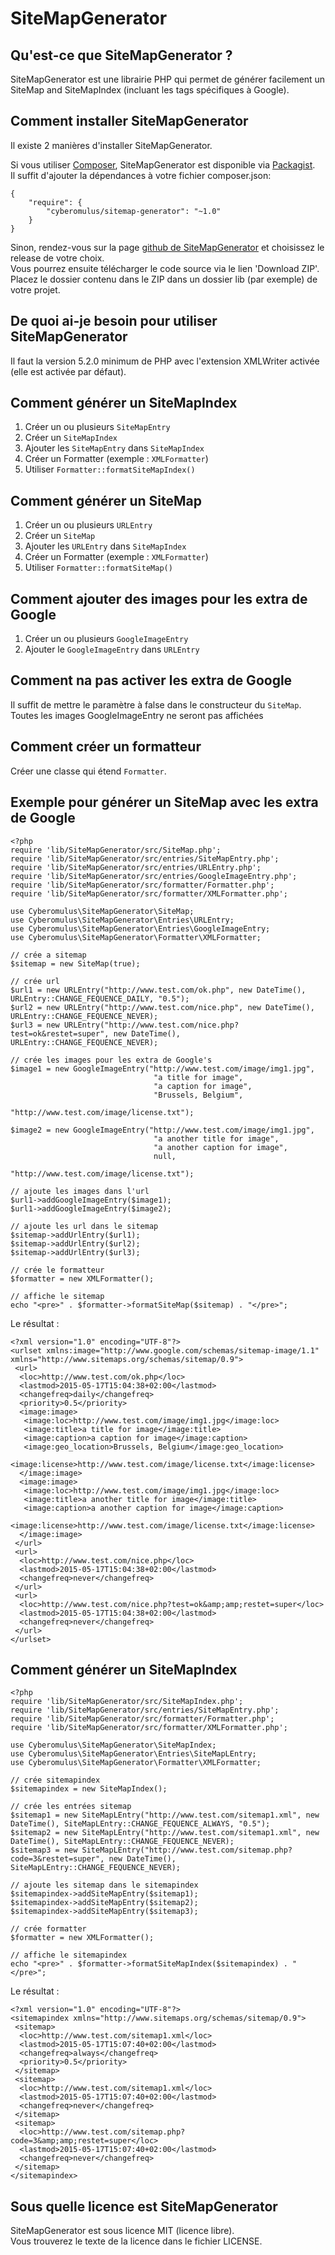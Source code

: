 # SiteMapGenerator

## Qu'est-ce que SiteMapGenerator ? 

SiteMapGenerator est une librairie PHP qui permet de générer facilement un SiteMap and SiteMapIndex (incluant les tags spécifiques à Google).

## Comment installer SiteMapGenerator

Il existe 2 manières d'installer SiteMapGenerator.

Si vous utiliser [Composer](https://getcomposer.org/), SiteMapGenerator est disponible via [Packagist](https://packagist.org).  
Il suffit d'ajouter la dépendances à votre fichier composer.json:  
	
	{
		"require": {
            "cyberomulus/sitemap-generator": "~1.0"
        }
    }
	
Sinon, rendez-vous sur la page [github de SiteMapGenerator](https://github.com/cyberomulus/SiteMapGenerator) et choisissez le release de votre choix.  
Vous pourrez ensuite télécharger le code source via le lien 'Download ZIP'.  
Placez le dossier contenu dans le ZIP dans un dossier lib (par exemple) de votre projet.

## De quoi ai-je besoin pour utiliser SiteMapGenerator

Il faut la version 5.2.0 minimum de PHP avec l'extension XMLWriter activée (elle est activée par défaut).

## Comment générer un SiteMapIndex

1. Créer un ou plusieurs `SiteMapEntry`
2. Créer un `SiteMapIndex`
3. Ajouter les `SiteMapEntry` dans `SiteMapIndex`
4. Créer un Formatter (exemple : `XMLFormatter`)
5. Utiliser `Formatter::formatSiteMapIndex()`

## Comment générer un SiteMap

1. Créer un ou plusieurs `URLEntry`
2. Créer un `SiteMap`
3. Ajouter les `URLEntry` dans `SiteMapIndex`
4. Créer un Formatter (exemple : `XMLFormatter`)
5. Utiliser `Formatter::formatSiteMap()`

## Comment ajouter des images pour les extra de Google

1. Créer un ou plusieurs `GoogleImageEntry`
2. Ajouter le `GoogleImageEntry` dans `URLEntry`

## Comment na pas activer les extra de Google

Il suffit de mettre le paramètre à false dans le constructeur du `SiteMap`.
Toutes les images GoogleImageEntry ne seront pas affichées

## Comment créer un formatteur

Créer une classe qui étend `Formatter`.


## Exemple pour générer un SiteMap avec les extra de Google

	<?php
	require 'lib/SiteMapGenerator/src/SiteMap.php';
	require 'lib/SiteMapGenerator/src/entries/SiteMapEntry.php';
	require 'lib/SiteMapGenerator/src/entries/URLEntry.php';
	require 'lib/SiteMapGenerator/src/entries/GoogleImageEntry.php';
	require 'lib/SiteMapGenerator/src/formatter/Formatter.php';
	require 'lib/SiteMapGenerator/src/formatter/XMLFormatter.php';
	
	use Cyberomulus\SiteMapGenerator\SiteMap;
	use Cyberomulus\SiteMapGenerator\Entries\URLEntry;
	use Cyberomulus\SiteMapGenerator\Entries\GoogleImageEntry;
	use Cyberomulus\SiteMapGenerator\Formatter\XMLFormatter;
	
	// crée a sitemap
	$sitemap = new SiteMap(true);
	
	// crée url
	$url1 = new URLEntry("http://www.test.com/ok.php", new DateTime(), URLEntry::CHANGE_FEQUENCE_DAILY, "0.5");
	$url2 = new URLEntry("http://www.test.com/nice.php", new DateTime(), URLEntry::CHANGE_FEQUENCE_NEVER);
	$url3 = new URLEntry("http://www.test.com/nice.php?test=ok&restet=super", new DateTime(), URLEntry::CHANGE_FEQUENCE_NEVER);
	
	// crée les images pour les extra de Google's
	$image1 = new GoogleImageEntry("http://www.test.com/image/img1.jpg", 
									"a title for image", 
									"a caption for image", 
									"Brussels, Belgium", 
									"http://www.test.com/image/license.txt");
	
	$image2 = new GoogleImageEntry("http://www.test.com/image/img1.jpg",
									"a another title for image",
									"a another caption for image",
									null,
									"http://www.test.com/image/license.txt");
	
	// ajoute les images dans l'url
	$url1->addGoogleImageEntry($image1);
	$url1->addGoogleImageEntry($image2);
	
	// ajoute les url dans le sitemap
	$sitemap->addUrlEntry($url1);
	$sitemap->addUrlEntry($url2);
	$sitemap->addUrlEntry($url3);
	
	// crée le formatteur
	$formatter = new XMLFormatter();
	
	// affiche le sitemap
	echo "<pre>" . $formatter->formatSiteMap($sitemap) . "</pre>";

Le résultat :
	
	<?xml version="1.0" encoding="UTF-8"?>
	<urlset xmlns:image="http://www.google.com/schemas/sitemap-image/1.1" xmlns="http://www.sitemaps.org/schemas/sitemap/0.9">
	 <url>
	  <loc>http://www.test.com/ok.php</loc>
	  <lastmod>2015-05-17T15:04:38+02:00</lastmod>
	  <changefreq>daily</changefreq>
	  <priority>0.5</priority>
	  <image:image>
	   <image:loc>http://www.test.com/image/img1.jpg</image:loc>
	   <image:title>a title for image</image:title>
	   <image:caption>a caption for image</image:caption>
	   <image:geo_location>Brussels, Belgium</image:geo_location>
	   <image:license>http://www.test.com/image/license.txt</image:license>
	  </image:image>
	  <image:image>
	   <image:loc>http://www.test.com/image/img1.jpg</image:loc>
	   <image:title>a another title for image</image:title>
	   <image:caption>a another caption for image</image:caption>
	   <image:license>http://www.test.com/image/license.txt</image:license>
	  </image:image>
	 </url>
	 <url>
	  <loc>http://www.test.com/nice.php</loc>
	  <lastmod>2015-05-17T15:04:38+02:00</lastmod>
	  <changefreq>never</changefreq>
	 </url>
	 <url>
	  <loc>http://www.test.com/nice.php?test=ok&amp;amp;restet=super</loc>
	  <lastmod>2015-05-17T15:04:38+02:00</lastmod>
	  <changefreq>never</changefreq>
	 </url>
	</urlset>

## Comment générer un SiteMapIndex
	<?php
	require 'lib/SiteMapGenerator/src/SiteMapIndex.php';
	require 'lib/SiteMapGenerator/src/entries/SiteMapEntry.php';
	require 'lib/SiteMapGenerator/src/formatter/Formatter.php';
	require 'lib/SiteMapGenerator/src/formatter/XMLFormatter.php';
	
	use Cyberomulus\SiteMapGenerator\SiteMapIndex;
	use Cyberomulus\SiteMapGenerator\Entries\SiteMapLEntry;
	use Cyberomulus\SiteMapGenerator\Formatter\XMLFormatter;
	
	// crée sitemapindex
	$sitemapindex = new SiteMapIndex();
	
	// crée les entrées sitemap
	$sitemap1 = new SiteMapLEntry("http://www.test.com/sitemap1.xml", new DateTime(), SiteMapLEntry::CHANGE_FEQUENCE_ALWAYS, "0.5");
	$sitemap2 = new SiteMapLEntry("http://www.test.com/sitemap1.xml", new DateTime(), SiteMapLEntry::CHANGE_FEQUENCE_NEVER);
	$sitemap3 = new SiteMapLEntry("http://www.test.com/sitemap.php?code=3&restet=super", new DateTime(), SiteMapLEntry::CHANGE_FEQUENCE_NEVER);
	
	// ajoute les sitemap dans le sitemapindex
	$sitemapindex->addSiteMapEntry($sitemap1);
	$sitemapindex->addSiteMapEntry($sitemap2);
	$sitemapindex->addSiteMapEntry($sitemap3);
	
	// crée formatter
	$formatter = new XMLFormatter();
	
	// affiche le sitemapindex
	echo "<pre>" . $formatter->formatSiteMapIndex($sitemapindex) . "</pre>";

Le résultat :

	<?xml version="1.0" encoding="UTF-8"?>
	<sitemapindex xmlns="http://www.sitemaps.org/schemas/sitemap/0.9">
	 <sitemap>
	  <loc>http://www.test.com/sitemap1.xml</loc>
	  <lastmod>2015-05-17T15:07:40+02:00</lastmod>
	  <changefreq>always</changefreq>
	  <priority>0.5</priority>
	 </sitemap>
	 <sitemap>
	  <loc>http://www.test.com/sitemap1.xml</loc>
	  <lastmod>2015-05-17T15:07:40+02:00</lastmod>
	  <changefreq>never</changefreq>
	 </sitemap>
	 <sitemap>
	  <loc>http://www.test.com/sitemap.php?code=3&amp;amp;restet=super</loc>
	  <lastmod>2015-05-17T15:07:40+02:00</lastmod>
	  <changefreq>never</changefreq>
	 </sitemap>
	</sitemapindex>

## Sous quelle licence est SiteMapGenerator
SiteMapGenerator est sous licence MIT (licence libre).  
Vous trouverez le texte de la licence dans le fichier LICENSE.